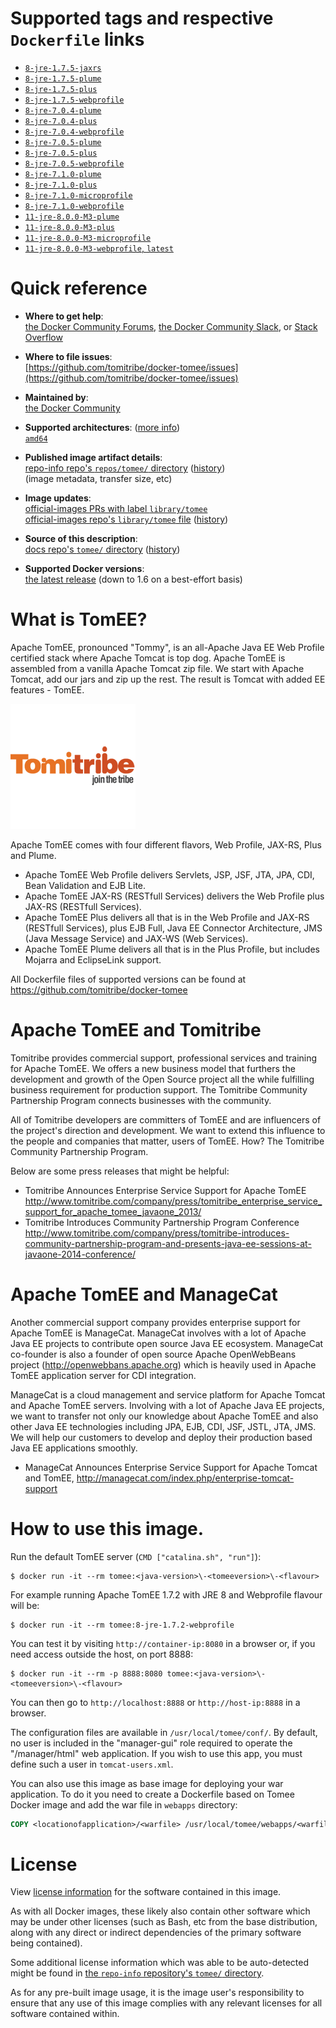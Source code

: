 <!--

********************************************************************************

WARNING:

    DO NOT EDIT "tomee/README.md"

    IT IS AUTO-GENERATED

    (from the other files in "tomee/" combined with a set of templates)

********************************************************************************

-->

# Supported tags and respective `Dockerfile` links

-	[`8-jre-1.7.5-jaxrs`](https://github.com/tomitribe/docker-tomee/blob/52efab45bc8f74a1ce70f1e5cd03b52eb139e1f3/8-jre-1.7.5-jaxrs/Dockerfile)
-	[`8-jre-1.7.5-plume`](https://github.com/tomitribe/docker-tomee/blob/52efab45bc8f74a1ce70f1e5cd03b52eb139e1f3/8-jre-1.7.5-plume/Dockerfile)
-	[`8-jre-1.7.5-plus`](https://github.com/tomitribe/docker-tomee/blob/52efab45bc8f74a1ce70f1e5cd03b52eb139e1f3/8-jre-1.7.5-plus/Dockerfile)
-	[`8-jre-1.7.5-webprofile`](https://github.com/tomitribe/docker-tomee/blob/52efab45bc8f74a1ce70f1e5cd03b52eb139e1f3/8-jre-1.7.5-webprofile/Dockerfile)
-	[`8-jre-7.0.4-plume`](https://github.com/tomitribe/docker-tomee/blob/52efab45bc8f74a1ce70f1e5cd03b52eb139e1f3/8-jre-7.0.4-plume/Dockerfile)
-	[`8-jre-7.0.4-plus`](https://github.com/tomitribe/docker-tomee/blob/52efab45bc8f74a1ce70f1e5cd03b52eb139e1f3/8-jre-7.0.4-plus/Dockerfile)
-	[`8-jre-7.0.4-webprofile`](https://github.com/tomitribe/docker-tomee/blob/52efab45bc8f74a1ce70f1e5cd03b52eb139e1f3/8-jre-7.0.4-webprofile/Dockerfile)
-	[`8-jre-7.0.5-plume`](https://github.com/tomitribe/docker-tomee/blob/52efab45bc8f74a1ce70f1e5cd03b52eb139e1f3/8-jre-7.0.5-plume/Dockerfile)
-	[`8-jre-7.0.5-plus`](https://github.com/tomitribe/docker-tomee/blob/52efab45bc8f74a1ce70f1e5cd03b52eb139e1f3/8-jre-7.0.5-plus/Dockerfile)
-	[`8-jre-7.0.5-webprofile`](https://github.com/tomitribe/docker-tomee/blob/52efab45bc8f74a1ce70f1e5cd03b52eb139e1f3/8-jre-7.0.5-webprofile/Dockerfile)
-	[`8-jre-7.1.0-plume`](https://github.com/tomitribe/docker-tomee/blob/52efab45bc8f74a1ce70f1e5cd03b52eb139e1f3/8-jre-7.1.0-plume/Dockerfile)
-	[`8-jre-7.1.0-plus`](https://github.com/tomitribe/docker-tomee/blob/52efab45bc8f74a1ce70f1e5cd03b52eb139e1f3/8-jre-7.1.0-plus/Dockerfile)
-	[`8-jre-7.1.0-microprofile`](https://github.com/tomitribe/docker-tomee/blob/52efab45bc8f74a1ce70f1e5cd03b52eb139e1f3/8-jre-7.1.0-microprofile/Dockerfile)
-	[`8-jre-7.1.0-webprofile`](https://github.com/tomitribe/docker-tomee/blob/52efab45bc8f74a1ce70f1e5cd03b52eb139e1f3/8-jre-7.1.0-webprofile/Dockerfile)
-	[`11-jre-8.0.0-M3-plume`](https://github.com/tomitribe/docker-tomee/blob/52efab45bc8f74a1ce70f1e5cd03b52eb139e1f3/11-jre-8.0.0-M3-plume/Dockerfile)
-	[`11-jre-8.0.0-M3-plus`](https://github.com/tomitribe/docker-tomee/blob/52efab45bc8f74a1ce70f1e5cd03b52eb139e1f3/11-jre-8.0.0-M3-plus/Dockerfile)
-	[`11-jre-8.0.0-M3-microprofile`](https://github.com/tomitribe/docker-tomee/blob/52efab45bc8f74a1ce70f1e5cd03b52eb139e1f3/11-jre-8.0.0-M3-microprofile/Dockerfile)
-	[`11-jre-8.0.0-M3-webprofile`, `latest`](https://github.com/tomitribe/docker-tomee/blob/52efab45bc8f74a1ce70f1e5cd03b52eb139e1f3/11-jre-8.0.0-M3-webprofile/Dockerfile)

# Quick reference

-	**Where to get help**:  
	[the Docker Community Forums](https://forums.docker.com/), [the Docker Community Slack](https://blog.docker.com/2016/11/introducing-docker-community-directory-docker-community-slack/), or [Stack Overflow](https://stackoverflow.com/search?tab=newest&q=docker)

-	**Where to file issues**:  
	[https://github.com/tomitribe/docker-tomee/issues](https://github.com/tomitribe/docker-tomee/issues)

-	**Maintained by**:  
	[the Docker Community](https://github.com/tomitribe/docker-tomee)

-	**Supported architectures**: ([more info](https://github.com/docker-library/official-images#architectures-other-than-amd64))  
	[`amd64`](https://hub.docker.com/r/amd64/tomee/)

-	**Published image artifact details**:  
	[repo-info repo's `repos/tomee/` directory](https://github.com/docker-library/repo-info/blob/master/repos/tomee) ([history](https://github.com/docker-library/repo-info/commits/master/repos/tomee))  
	(image metadata, transfer size, etc)

-	**Image updates**:  
	[official-images PRs with label `library/tomee`](https://github.com/docker-library/official-images/pulls?q=label%3Alibrary%2Ftomee)  
	[official-images repo's `library/tomee` file](https://github.com/docker-library/official-images/blob/master/library/tomee) ([history](https://github.com/docker-library/official-images/commits/master/library/tomee))

-	**Source of this description**:  
	[docs repo's `tomee/` directory](https://github.com/docker-library/docs/tree/master/tomee) ([history](https://github.com/docker-library/docs/commits/master/tomee))

-	**Supported Docker versions**:  
	[the latest release](https://github.com/docker/docker-ce/releases/latest) (down to 1.6 on a best-effort basis)

# What is TomEE?

Apache TomEE, pronounced "Tommy", is an all-Apache Java EE Web Profile certified stack where Apache Tomcat is top dog. Apache TomEE is assembled from a vanilla Apache Tomcat zip file. We start with Apache Tomcat, add our jars and zip up the rest. The result is Tomcat with added EE features - TomEE.

![logo](https://raw.githubusercontent.com/docker-library/docs/4a10a52c08621b68c1b1b53b561f819d9e78c2e0/tomee/logo.png)

Apache TomEE comes with four different flavors, Web Profile, JAX-RS, Plus and Plume.

-	Apache TomEE Web Profile delivers Servlets, JSP, JSF, JTA, JPA, CDI, Bean Validation and EJB Lite.
-	Apache TomEE JAX-RS (RESTfull Services) delivers the Web Profile plus JAX-RS (RESTfull Services).
-	Apache TomEE Plus delivers all that is in the Web Profile and JAX-RS (RESTfull Services), plus EJB Full, Java EE Connector Architecture, JMS (Java Message Service) and JAX-WS (Web Services).
-	Apache TomEE Plume delivers all that is in the Plus Profile, but includes Mojarra and EclipseLink support.

All Dockerfile files of supported versions can be found at https://github.com/tomitribe/docker-tomee

# Apache TomEE and Tomitribe

Tomitribe provides commercial support, professional services and training for Apache TomEE. We offers a new business model that furthers the development and growth of the Open Source project all the while fulfilling business requirement for production support. The Tomitribe Community Partnership Program connects businesses with the community.

All of Tomitribe developers are committers of TomEE and are influencers of the project's direction and development. We want to extend this influence to the people and companies that matter, users of TomEE. How? The Tomitribe Community Partnership Program.

Below are some press releases that might be helpful:

-	Tomitribe Announces Enterprise Service Support for Apache TomEE http://www.tomitribe.com/company/press/tomitribe_enterprise_service_support_for_apache_tomee_javaone_2013/
-	Tomitribe Introduces Community Partnership Program Conference http://www.tomitribe.com/company/press/tomitribe-introduces-community-partnership-program-and-presents-java-ee-sessions-at-javaone-2014-conference/

# Apache TomEE and ManageCat

Another commercial support company provides enterprise support for Apache TomEE is ManageCat. ManageCat involves with a lot of Apache Java EE projects to contribute open source Java EE ecosystem. ManageCat co-founder is also a founder of open source Apache OpenWebBeans project (http://openwebbans.apache.org) which is heavily used in Apache TomEE application server for CDI integration.

ManageCat is a cloud management and service platform for Apache Tomcat and Apache TomEE servers. Involving with a lot of Apache Java EE projects, we want to transfer not only our knowledge about Apache TomEE and also other Java EE technologies including JPA, EJB, CDI, JSF, JSTL, JTA, JMS. We will help our customers to develop and deploy their production based Java EE applications smoothly.

-	ManageCat Announces Enterprise Service Support for Apache Tomcat and TomEE, http://managecat.com/index.php/enterprise-tomcat-support

# How to use this image.

Run the default TomEE server (`CMD ["catalina.sh", "run"]`):

```console
$ docker run -it --rm tomee:<java-version>\-<tomeeversion>\-<flavour>
```

For example running Apache TomEE 1.7.2 with JRE 8 and Webprofile flavour will be:

```console
$ docker run -it --rm tomee:8-jre-1.7.2-webprofile
```

You can test it by visiting `http://container-ip:8080` in a browser or, if you need access outside the host, on port 8888:

```console
$ docker run -it --rm -p 8888:8080 tomee:<java-version>\-<tomeeversion>\-<flavour>
```

You can then go to `http://localhost:8888` or `http://host-ip:8888` in a browser.

The configuration files are available in `/usr/local/tomee/conf/`. By default, no user is included in the "manager-gui" role required to operate the "/manager/html" web application. If you wish to use this app, you must define such a user in `tomcat-users.xml`.

You can also use this image as base image for deploying your war application. To do it you need to create a Dockerfile based on Tomee Docker image and add the war file in `webapps` directory:

```dockerfile
COPY <locationofapplication>/<warfile> /usr/local/tomee/webapps/<warfile>
```

# License

View [license information](http://www.apache.org/licenses/LICENSE-2.0) for the software contained in this image.

As with all Docker images, these likely also contain other software which may be under other licenses (such as Bash, etc from the base distribution, along with any direct or indirect dependencies of the primary software being contained).

Some additional license information which was able to be auto-detected might be found in [the `repo-info` repository's `tomee/` directory](https://github.com/docker-library/repo-info/tree/master/repos/tomee).

As for any pre-built image usage, it is the image user's responsibility to ensure that any use of this image complies with any relevant licenses for all software contained within.
